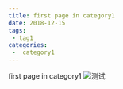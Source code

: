 ```yaml
---
title: first page in category1
date: 2018-12-15
tags:
 - tag1
categories:
 -  category1
---
```


first page in category1
![测试](/测试.jpg)